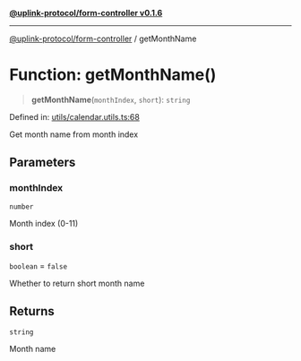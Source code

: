 [**@uplink-protocol/form-controller v0.1.6**](../README.md)

***

[@uplink-protocol/form-controller](../globals.md) / getMonthName

# Function: getMonthName()

> **getMonthName**(`monthIndex`, `short`): `string`

Defined in: [utils/calendar.utils.ts:68](https://github.com/jmkcoder/uplink-protocol-calendar/blob/f78ad3d76836bc48e6721214f929c06c541c2ab7/src/utils/calendar.utils.ts#L68)

Get month name from month index

## Parameters

### monthIndex

`number`

Month index (0-11)

### short

`boolean` = `false`

Whether to return short month name

## Returns

`string`

Month name
